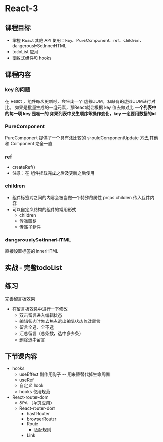 # React-3
## 课程目标
- 掌握 React 其他 API 使用：key、PureComponent、ref、children、dangerouslySetInnerHTML
- todoList 应用
- 函数式组件和 hooks

## 课程内容
### key 的问题
在 React ，组件每次更新时，会生成一个 虚拟DOM，和原有的虚拟DOM进行对比。
如果是批量生成的一组元素，那React就会根据 key 值去做对比
**一个列表中的每一项 key 是唯一的**
**如果列表中发生顺序等操作变化，key 一定要用数据的id**

### PureComponent 
PureComponent 提供了一个具有浅比较的 shouldComponentUpdate 方法,其他和 Component 完全一直


### ref
- createRef()
- 注意：在 组件挂载完成之后及更新之后使用

### children
- 组件标签对之间的内容会被当做一个特殊的属性 props.children 传入组件内容
- 可以自定义结构的组件的常用形式
    - children
    - 传递函数
    - 传递子组件

### dangerouslySetInnerHTML
直接设置标签的 innerHTML

## 实战 - 完整todoList

## 练习
完善留言板效果 
- 在留言板效果中进行一下修改
  - 双击留言进入编辑状态
  - 编辑状态时失去焦点退出编辑状态修改留言
  - 留言全选、全不选
  - 汇总留言（总条数，选中多少条）
  - 删除选中留言

## 下节课内容
- hooks
  - useEffect  副作用钩子 -- 用来替替代掉生命周期
  - useRef 
  - 自定义 hook
  - hooks 使用规范
- React-router-dom
  - SPA （单页应用）
  - React-router-dom
    - hashRouter
    - browserRouter
    - Route
      - 匹配规则
    - Link
